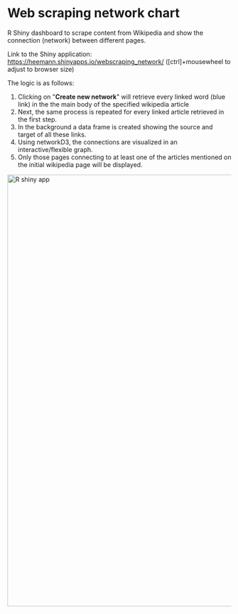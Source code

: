 # Web scraping network chart 
R Shiny dashboard to scrape content from Wikipedia and show the connection (network) between different pages. 

Link to the Shiny application: https://heemann.shinyapps.io/webscraping_network/ ([ctrl]+mousewheel to adjust to browser size)

The logic is as follows: 

1. Clicking on "**Create new network**" will retrieve every linked word (blue link) in the the main body of the specified wikipedia article 
2.  Next, the same process is repeated for every linked article retrieved in the first step.
3. In the background a data frame is created showing the source and target of all these links. 
4. Using networkD3, the connections are visualized in an interactive/flexible graph. 
5. Only those pages connecting to at least one of the articles mentioned on the initial wikipedia page will be displayed.


<img width="972" alt="R shiny app" src="https://user-images.githubusercontent.com/36103689/152701971-9a59d80b-a367-496d-975d-2e2b8d2f8dae.png">
